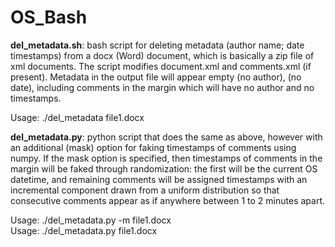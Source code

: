 # OS_Bash

**del_metadata.sh**: bash script for deleting metadata (author name; date timestamps) from a docx (Word) document, which is basically a zip file of xml documents. The script modifies document.xml and comments.xml (if present). Metadata in the output file will appear empty (no author), (no date), including comments in the margin which will have no author and no timestamps. 

Usage: ./del_metadata file1.docx 

**del_metadata.py**: python script that does the same as above, however with an additional (mask) option for faking timestamps of comments using numpy. If the mask option is specified, then timestamps of comments in the margin will be faked through randomization: the first will be the current OS datetime, and remaining comments will be assigned timestamps with an incremental component drawn from a uniform distribution so that consecutive comments appear as if anywhere between 1 to 2 minutes apart.      

Usage: ./del_metadata.py -m file1.docx <br>
Usage: ./del_metadata.py file1.docx 
